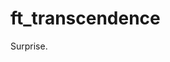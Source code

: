 # ft_transcendence
Surprise.

<!-- [Structure](https://excalidraw.com/#json=V_EN2U_4biL2GtszoRKNY,TF9V_Xu7fWgWdEh-IJSBug)
![structure](https://github.com/user-attachments/assets/ddd07321-69dd-44d5-a7af-8b47a3a58b4b) -->

